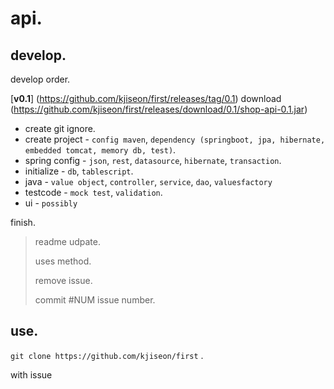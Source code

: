 # api.

## develop.
develop order.


[**v0.1**] (https://github.com/kjiseon/first/releases/tag/0.1)
download (https://github.com/kjiseon/first/releases/download/0.1/shop-api-0.1.jar)
  
* create git ignore.
* create project - `config maven`, `dependency (springboot, jpa, hibernate, embedded tomcat, memory db, test)`.
* spring config - `json`, `rest`, `datasource`, `hibernate`, `transaction`.
* initialize - `db`, `tablescript`.
* java - `value object`, `controller`, `service`, `dao`, `valuesfactory`
* testcode - `mock test`, `validation`.
* ui - `possibly`

finish.

> readme udpate.
>
> uses method.
>
> remove issue.
>
> commit #NUM issue number.
    
   
   
   
 
## use.

`git clone https://github.com/kjiseon/first` .

with issue 
